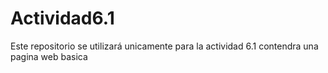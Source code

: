 # Actividad6.1
Este repositorio se utilizará unicamente para la actividad 6.1 contendra una pagina web basica 
